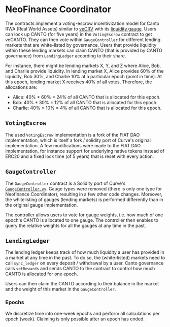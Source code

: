 # NeoFinance Coordinator

The contracts implement a voting-escrow incentivization model for Canto RWA (Real World Assets) similar to [veCRV](https://curve.readthedocs.io/dao-vecrv.html) with its [liquidity gauge](https://curve.readthedocs.io/dao-gauges.html). Users can lock up CANTO (for five years) in the `VotingEscrow` contract to get veCANTO. They can then vote within `GaugeController` for different lending markets that are white-listed by governance. Users that provide liquidity within these lending markets can claim CANTO (that is provided by CANTO governance) from `LendingLedger` according to their share.

For instance, there might be lending markets X, Y, and Z where Alice, Bob, and Charlie provide liquidity. In lending market X, Alice provides 60% of the liquidity, Bob 30%, and Charlie 10% at a particular epoch (point in time). At this epoch, lending market X receives 40% of all votes. Therefore, the allocations are:
- Alice: 40% * 60% = 24% of all CANTO that is allocated for this epoch.
- Bob: 40% * 30% = 12% of all CANTO that is allocated for this epoch.
- Charlie: 40% * 10% = 4% of all CANTO that is allocated for this epoch.


## `VotingEscrow`
The used `VotingEscrow` implementation is a fork of the FIAT DAO implementation, which is itself a fork / solidity port of Curve's original implementation. A few modifications were made to the FIAT DAO implementation, for instance support for underlying native tokens instead of ERC20 and a fixed lock time (of 5 years) that is reset with every action.

## `GaugeController`
The `GaugeController` contract is a Solidity port of Curve's [`GaugeController.vy`](https://github.com/curvefi/curve-dao-contracts/blob/master/contracts/GaugeController.vy). Gauge types were removed (there is only one type for Neofinance Coordinator), resulting in a few other code changes. Moreover, the whitelisting of gauges (lending markets) is performed differently than in the original gauge implementation.

The controller allows users to vote for gauge weights, i.e. how much of one epoch's CANTO is allocated to one gauge. The controller then enables to query the relative weights for all the gauges at any time in the past.

## `LendingLedger`
The lending ledger keeps track of how much liquidity a user has provided in a market at any time in the past. To do so, the (white-listed) markets need to call `sync_ledger` on every deposit / withdrawal by a user. Canto governance calls `setRewards` and sends CANTO to the contract to control how much CANTO is allocated for one epoch.

Users can then claim the CANTO according to their balance in the market and the weight of this market in the `GaugeController`.

### Epochs
We discretize time into one-week epochs and perform all calculations per epoch (week). Claiming is only possible after an epoch has ended.